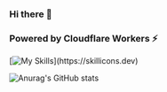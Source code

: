 ### Hi there 👋


 <p align="center">
  <h3> Powered by Cloudflare Workers ⚡</h3>
 </p>

[![My Skills](https://skillicons.dev/icons?i=js,html,css,cpp,angular,bootstrap,cs,discord,django,figma,git,github,instagram,linkedin,linux,materialui,mongodb,mysql,nodejs,postgres,py,ruby,rails,sass,sqlite,ts,vscode,)](https://skillicons.dev)

![Anurag's GitHub stats](https://github-readme-stats.vercel.app/api?username=anuraghazra&theme=dark&show_icons=true)
<!--
**AldoRCL/AldoRCL** is a ✨ _special_ ✨ repository because its `README.md` (this file) appears on your GitHub profile.

Here are some ideas to get you started:

- 🔭 I’m currently working on ...
- 🌱 I’m currently learning ...
- 👯 I’m looking to collaborate on ...
- 🤔 I’m looking for help with ...
- 💬 Ask me about ...
- 📫 How to reach me: ...
- 😄 Pronouns: ...
- ⚡ Fun fact: ...
-->
